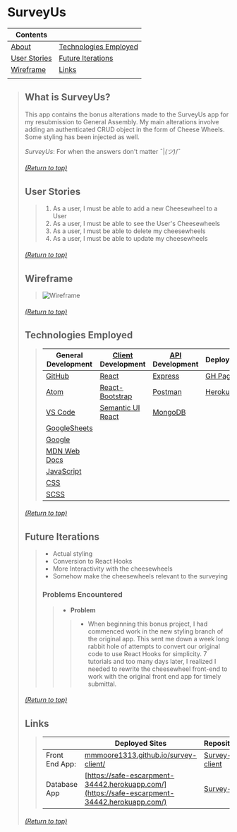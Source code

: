 # SurveyUs
| Contents |  |
|--|--|
| [About](https://github.com/mmmoore1313/survey-client#what-is-surveyus) | [Technologies Employed](https://github.com/mmmoore1313/survey-client#technologies-employed) |
| [User Stories](https://github.com/mmmoore1313/survey-client#user-stories) | [Future Iterations](https://github.com/mmmoore1313/survey-client#future-iterations) |
| [Wireframe](https://github.com/mmmoore1313/survey-client#wireframe) | [Links](https://github.com/mmmoore1313/survey-client#links) |
|  |  |
>
> ## What is SurveyUs?
> This app contains the bonus alterations made to the SurveyUs app for my resubmission to General Assembly. My main alterations involve adding an authenticated CRUD object in the form of Cheese Wheels. Some styling has been injected as well.
>
> *SurveyUs*: For when the answers don't matter ¯|_(ツ)_/¯
>
> ###### [(Return to top)](https://github.com/mmmoore1313/survey-client#surveyus)
>
> ## User Stories
>> 1.  As a user, I must be able to add a new Cheesewheel to a User
>> 2.  As a user, I must be able to see the User's Cheesewheels
>> 3.  As a user, I must be able to delete my cheesewheels
>> 4.  As a user, I must be able to update my cheesewheels
>
> ###### [(Return to top)](https://github.com/mmmoore1313/survey-client#surveyus)
> 
> ## Wireframe
>> ![Wireframe](https://media.git.generalassemb.ly/user/33705/files/0c465780-8bda-11eb-9c66-6cd2d158a444)
>
> ###### [(Return to top)](https://github.com/mmmoore1313/survey-client#surveyus)
>
> ## Technologies Employed
>> | **General Development** | **[Client](https://github.com/Mattastic-Voyage/survey-client) Development** | **[API](https://github.com/Mattastic-Voyage/survey-api) Development** | **Deployment** |
>> |---|---|---|---|
>> | [GitHub](https://github.com/) | [React](https://reactjs.org/) | [Express](https://expressjs.com) | [GH Pages](https://pages.github.com/) |
>> | [Atom](https://atom.io/) | [React-Bootstrap](https://react-bootstrap.github.io/) | [Postman](https://www.postman.com/) | [Heroku](https://www.heroku.com) |
>> | [VS Code](https://code.visualstudio.com/) | [Semantic UI React](https://react.semantic-ui.com/) | [MongoDB](https://www.mongodb.com/) | |
>> | [GoogleSheets](https://docs.google.com/spreadsheets/d/1kJRGhsgKEV9xVL3lXtyz6cqBWf14lm6JuXD02uneldA/edit#gid=0) | | | |
>> | [Google](https://www.google.com/) | | | |
>> | [MDN Web Docs](https://developer.mozilla.org/en-US/) | | | |
>> | [JavaScript](https://www.javascript.com/) | | | |
>> | [CSS](https://www.w3schools.com/css/) | | | |
>> | [SCSS](https://sass-lang.com/) | | | |
>
> ###### [(Return to top)](https://github.com/mmmoore1313/survey-client#surveyus)
>
> ## Future Iterations
>> - Actual styling
>> - Conversion to React Hooks
>> - More Interactivity with the cheesewheels
>> - Somehow make the cheesewheels relevant to the surveying
>> 
>> ### Problems Encountered
>>> - **Problem**
>>>> - When beginning this bonus project, I had commenced work in the new styling branch of the original app. This sent me down a week long rabbit hole of attempts to convert our original code to use React Hooks for simplicity. 7 tutorials and too many days later, I realized I needed to rewrite the cheesewheel front-end to work with the original front end app for timely submittal.
>>
>
> ###### [(Return to top)](https://github.com/mmmoore1313/survey-client#surveyus)
>
> ## Links
>> | | **Deployed Sites** | **Repositories** |
>> |--|--|--|
>> | Front End App: | [mmmoore1313.github.io/survey-client/](mmmoore1313.github.io/survey-client/) | [Survey-client](https://github.com/mmmoore1313/survey-client)|
>> | Database App | [https://safe-escarpment-34442.herokuapp.com/](https://safe-escarpment-34442.herokuapp.com/) | [Survey-API](https://github.com/Mattastic-Voyage/survey-api) |
>
> ###### [(Return to top)](https://github.com/mmmoore1313/survey-client#surveyus)
>